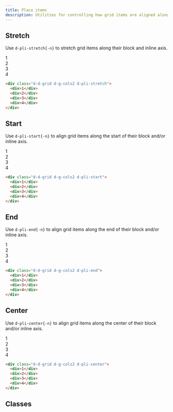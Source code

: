 ```yaml
---
title: Place items
description: Utilities for controlling how grid items are aligned along their block and inline axis directions.
---
```


## Stretch

Use `d-pli-stretch{-n}` to stretch grid items along their block and inline axis.

<code-well-header class="d-fl-center d-fd-column d-p24 d-bgc-purple-100 d-bgo50 d-w100p d-hmn102" custom>
  <div class="d-d-grid d-g-cols2 d-pli-stretch d-g16 d-p16 d-w100p d-hmn216 d-bar8 d-bgc-purple-100">
    <div class="d-fl-center d-p16 d-bgc-purple-300 d-bar4 d-fs-300 d-fw-bold">1</div>
    <div class="d-fl-center d-p16 d-bgc-purple-300 d-bar4 d-fs-300 d-fw-bold">2</div>
    <div class="d-fl-center d-p16 d-bgc-purple-300 d-bar4 d-fs-300 d-fw-bold">3</div>
    <div class="d-fl-center d-p16 d-bgc-purple-300 d-bar4 d-fs-300 d-fw-bold">4</div>
  </div>
</code-well-header>

```html
<div class="d-d-grid d-g-cols2 d-pli-stretch">
  <div>1</div>
  <div>2</div>
  <div>3</div>
  <div>4</div>
</div>
```

## Start

Use `d-pli-start{-n}` to align grid items along the start of their block and/or inline axis.

<code-well-header class="d-fl-center d-fd-column d-p24 d-bgc-green-100 d-bgo50 d-w100p d-hmn102" custom>
  <div class="d-d-grid d-g-cols2 d-pli-start d-g16 d-p16 d-w100p d-h216d-bar8 d-bgc-green-100">
    <div class="d-fl-center d-p16 d-w64 d-h64 d-bgc-green-200 d-bar4 d-fs-300 d-fw-bold">1</div>
    <div class="d-fl-center d-p16 d-w64 d-h64 d-bgc-green-200 d-bar4 d-fs-300 d-fw-bold">2</div>
    <div class="d-fl-center d-p16 d-w64 d-h64 d-bgc-green-200 d-bar4 d-fs-300 d-fw-bold">3</div>
    <div class="d-fl-center d-p16 d-w64 d-h64 d-bgc-green-200 d-bar4 d-fs-300 d-fw-bold">4</div>
  </div>
</code-well-header>

```html
<div class="d-d-grid d-g-cols2 d-pli-start">
  <div>1</div>
  <div>2</div>
  <div>3</div>
  <div>4</div>
</div>
```

## End

Use `d-pli-end{-n}` to align grid items along the end of their block and/or inline axis.

<code-well-header class="d-fl-center d-fd-column d-p24 d-bgc-magenta-100 d-bgo50 d-w100p d-hmn102" custom>
  <div class="d-d-grid d-g-cols2 d-pli-end d-g16 d-p16 d-w100p d-h216d-bar8 d-bgc-magenta-100">
    <div class="d-fl-center d-p16 d-w64 d-h64 d-bgc-magenta-200 d-bar4 d-fs-300 d-fw-bold">1</div>
    <div class="d-fl-center d-p16 d-w64 d-h64 d-bgc-magenta-200 d-bar4 d-fs-300 d-fw-bold">2</div>
    <div class="d-fl-center d-p16 d-w64 d-h64 d-bgc-magenta-200 d-bar4 d-fs-300 d-fw-bold">3</div>
    <div class="d-fl-center d-p16 d-w64 d-h64 d-bgc-magenta-200 d-bar4 d-fs-300 d-fw-bold">4</div>
  </div>
</code-well-header>

```html
<div class="d-d-grid d-g-cols2 d-pli-end">
  <div>1</div>
  <div>2</div>
  <div>3</div>
  <div>4</div>
</div>
```

## Center

Use `d-pli-center{-n}` to align grid items along the center of their block and/or inline axis.

<code-well-header class="d-fl-center d-fd-column d-p24 d-bgc-red-100 d-bgo50 d-w100p d-hmn102" custom>
  <div class="d-d-grid d-g-cols2 d-pli-center d-g16 d-p16 d-w100p d-h216d-bar8 d-bgc-red-100">
    <div class="d-fl-center d-p16 d-w64 d-h64 d-bgc-red-200 d-bar4 d-fs-300 d-fw-bold">1</div>
    <div class="d-fl-center d-p16 d-w64 d-h64 d-bgc-red-200 d-bar4 d-fs-300 d-fw-bold">2</div>
    <div class="d-fl-center d-p16 d-w64 d-h64 d-bgc-red-200 d-bar4 d-fs-300 d-fw-bold">3</div>
    <div class="d-fl-center d-p16 d-w64 d-h64 d-bgc-red-200 d-bar4 d-fs-300 d-fw-bold">4</div>
  </div>
</code-well-header>

```html
<div class="d-d-grid d-g-cols2 d-pli-center">
  <div>1</div>
  <div>2</div>
  <div>3</div>
  <div>4</div>
</div>
```

<script setup>
  const alignments = ['center', 'end', 'start', 'stretch'];
</script>

## Classes

<div class="d-h464 d-of-y-scroll d-bb d-bc-black-200">
  <utility-class-table>
    <template #content>
      <tbody>
        <div v-for="c in alignments" style="display: contents">
          <tr v-for="i in alignments">
            <th scope="row" class="d-code--sm d-fc-purple-400">
              <span v-if="i !== c">.d-pli-{{ c }}-{{ i }}</span>
              <span v-else>.d-pli-{{ c }}</span>
            </th>
            <td class="d-code--sm">
              <span v-if="i !== c">place-items: {{ c }} {{ i }} !important;</span>
              <span v-else>place-items: {{ c }} !important;</span>
            </td>
          </tr>
        </div>
      </tbody>
    </template>
  </utility-class-table>
</div>
